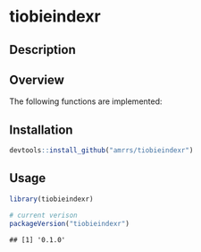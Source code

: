
tiobieindexr
============

Description
-----------

Overview
--------

The following functions are implemented:

Installation
------------

``` r
devtools::install_github("amrrs/tiobieindexr")
```

Usage
-----

``` r
library(tiobieindexr)

# current verison
packageVersion("tiobieindexr")
```

    ## [1] '0.1.0'
